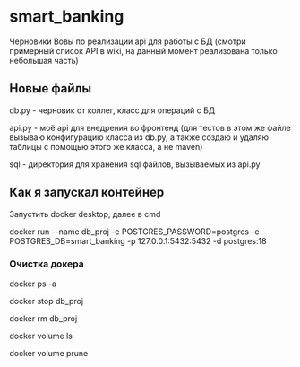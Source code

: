 # smart_banking

Черновики Вовы по реализации api для работы с БД (смотри примерный список API в wiki, на данный момент реализована только небольшая часть)

## Новые файлы

db.py - черновик от коллег, класс для операций с БД

api.py - моё api для внедрения во фронтенд (для тестов в этом же файле вызываю конфигурацию класса из db.py, а также создаю и удаляю таблицы с помощью этого же класса, а не maven)

sql - директория для хранения sql файлов, вызываемых из api.py

## Как я запускал контейнер

Запустить docker desktop, далее в cmd

docker run --name db_proj -e POSTGRES_PASSWORD=postgres -e POSTGRES_DB=smart_banking -p 127.0.0.1:5432:5432 -d postgres:18

### Очистка докера

docker ps -a

docker stop db_proj

docker rm db_proj

docker volume ls

docker volume prune
